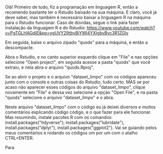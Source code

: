 Olá! Primeiro de tudo, fiz a programação em linguagem R, então a recomendo bastante ter o Rstudio baixado na sua máquina. E claro, você já deve saber, mas também é necessário baixar a linguagem R na máquina para o Rstudio funcionar. Caso de dúvidas, segue o link para fazer instalação da linguagem R e do Rstudio: https://www.youtube.com/watch?v=PgTGLHAGdIE&pp=ygUVY29tbyBiYWl4YXIgbyByc3R1ZGlv

Em seguida, baixe o arquivo zipado "quods" para a máquina, e então a descompacte.

Abra o Rstudio, e no canto superior esquerdo clique em "File" e nas opções selecione "Open project", em seguida acesse a pasta "quods" que você extraiu, e nela abra o arquivo "quods.Rproj".

Se ao abrir o projeto e o arquivo "dataset_limpo" com os códigos apareceu junto com o console e outras coisas do Rstudio, tudo certo. MAS se por acaso não aparecer esses códigos do arquivo "dataset_limpo", clique novamente em "File" e dessa vez selecione a opção "Open File", e na pasta "quods" selecione o arquivo "dataset_limpo" e o abra.

Neste arquivo "dataset_limpo" com o código eu já deixei diversos e muitos comentários explicando código código, e o que fazer para ele funcionar. Mas resumindo, instale pacotes R com os comandos: install.packages("tidyverse"); install.packages("lubridate"), install.packages("dplyr"), install.packages("ggplot2"). Vai se guiando pelos meus comentários e rodando os códigos um por um com o atalho CTRL+ENTER.

Para

